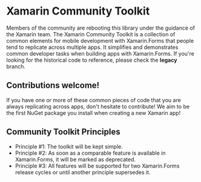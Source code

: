 Xamarin Community Toolkit
===========
Members of the community are rebooting this library under the guidance of the Xamarin team. The Xamarin Community Toolkit is a collection of common elements for mobile development with Xamarin.Forms that people tend to replicate across multiple apps. It simplifies and demonstrates common developer tasks when building apps with Xamarin.Forms. If you're looking for the historical code to reference, please check the **legacy** branch.

## Contributions welcome!
If you have one or more of these common pieces of code that you are always replicating across apps, don't hesitate to contribute! We aim to be the first NuGet package you install when creating a new Xamarin app!

## Community Toolkit Principles
- Principle #1: The toolkit will be kept simple.
- Principle #2: As soon as a comparable feature is available in Xamarin.Forms, it will be marked as deprecated.
- Principle #3: All features will be supported for two Xamarin.Forms release cycles or until another principle supersedes it.

